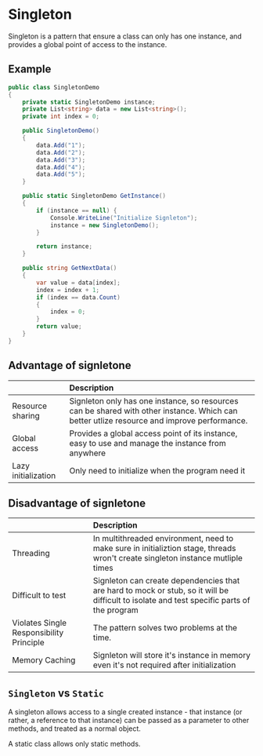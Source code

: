 # Singleton
Singleton is a pattern that ensure a class can only has one instance, and provides a global point of access to the instance.

## Example
```c#
public class SingletonDemo
{
    private static SingletonDemo instance;
    private List<string> data = new List<string>();
    private int index = 0;

    public SingletonDemo()
    {
        data.Add("1");
        data.Add("2");
        data.Add("3");
        data.Add("4");
        data.Add("5");
    }

    public static SingletonDemo GetInstance()
    {
        if (instance == null) {
            Console.WriteLine("Initialize Signleton");
            instance = new SingletonDemo();
        }

        return instance;
    }

    public string GetNextData()
    {
        var value = data[index];
        index = index + 1;
        if (index == data.Count)
        {
            index = 0;
        }
        return value;
    }
}
```

## Advantage of signletone
|                     |      Description             |
|---------------------|:-----------------------------|
| Resource sharing    | Signleton only has one instance, so resources can be shared with other instance. Which can better utlize resource and improve performance. |
| Global access       | Provides a global access point of its instance, easy to use and manage the instance from anywhere|
| Lazy initialization | Only need to initialize when the program need it |


## Disadvantage of signletone
|                     |      Description             |
|---------------------|:-----------------------------|
| Threading | In multithreaded environment, need to make sure in initializtion stage, threads wron't create singleton instance mutliple times |
| Difficult to test | Signleton can create dependencies that are hard to mock or stub, so it will be difficult to isolate and test specific parts of the program |
| Violates Single Responsibility Principle | The pattern solves two problems at the time. |
| Memory Caching | Signleton will store it's instance in memory even it's not required after initialization |

## `Singleton` vs `Static`
A singleton allows access to a single created instance - that instance (or rather, a reference to that instance) can be passed as a parameter to other methods, and treated as a normal object.

A static class allows only static methods.